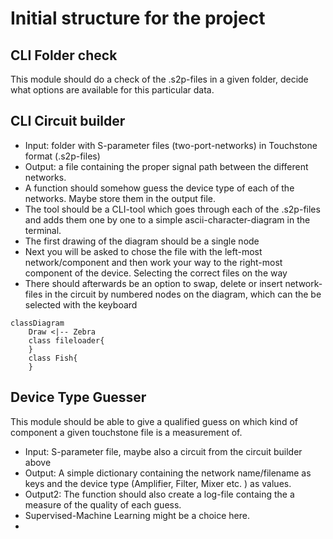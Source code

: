 # Initial structure for the project


## CLI Folder check

This module should do a check of the .s2p-files in a given folder, decide what options are available for this particular data.

## CLI Circuit builder

- Input: folder with S-parameter files (two-port-networks) in Touchstone format (.s2p-files)
- Output: a file containing the proper signal path between the different networks.
- A function should somehow guess the device type of each of the networks. Maybe store them in the output file.
- The tool should be a CLI-tool which goes through each of the .s2p-files and adds them one by one to a simple ascii-character-diagram in the terminal.
- The first drawing of the diagram should be a single node
- Next you will be asked to chose the file with the left-most network/component and then work your way to the right-most component of the device. Selecting the correct files on the way
- There should afterwards be an option to swap, delete or insert network-files in the circuit by numbered nodes on the diagram, which can the be selected with the keyboard




```mermaid
classDiagram
    Draw <|-- Zebra
    class fileloader{
    }
    class Fish{
    }
```
## Device Type Guesser

This module should be able to give a qualified guess on which kind of component a given touchstone file is a measurement of.

- Input: S-parameter file, maybe also a circuit from the circuit builder above
- Output: A simple dictionary containing the network name/filename as keys and the device type (Amplifier, Filter, Mixer etc. ) as values.
- Output2: The function should also create a log-file containg the a measure of the quality of each guess.
- Supervised-Machine Learning might be a choice here.
-
